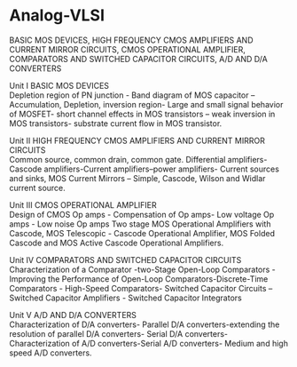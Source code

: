 # Analog-VLSI
BASIC MOS DEVICES, HIGH FREQUENCY CMOS AMPLIFIERS AND CURRENT MIRROR CIRCUITS, CMOS OPERATIONAL AMPLIFIER, COMPARATORS AND SWITCHED CAPACITOR CIRCUITS, A/D AND D/A CONVERTERS  


Unit I 	BASIC MOS DEVICES 										
Depletion region of PN junction - Band diagram of MOS capacitor – Accumulation, Depletion, inversion region- Large and small signal behavior of MOSFET- short channel effects in MOS transistors – weak inversion in MOS transistors- substrate current flow in MOS transistor.

Unit II  HIGH FREQUENCY CMOS AMPLIFIERS AND CURRENT MIRROR CIRCUITS 	
Common source, common drain, common gate. Differential amplifiers-Cascode amplifiers-Current amplifiers–power amplifiers- Current sources and sinks, MOS Current Mirrors – Simple, Cascode, Wilson and Widlar current source.

Unit III CMOS OPERATIONAL AMPLIFIER				 				
Design of CMOS Op amps - Compensation of Op amps- Low voltage Op amps - Low noise Op amps Two stage MOS Operational Amplifiers with Cascode, MOS Telescopic - Cascode Operational Amplifier, MOS Folded Cascode and MOS Active Cascode Operational Amplifiers.

Unit IV COMPARATORS AND SWITCHED CAPACITOR CIRCUITS 				
Characterization of a Comparator -two-Stage Open-Loop Comparators - Improving the Performance of Open-Loop Comparators-Discrete-Time Comparators - High-Speed Comparators- Switched Capacitor Circuits – Switched Capacitor Amplifiers - Switched Capacitor Integrators

Unit V A/D AND D/A CONVERTERS 									
Characterization of D/A converters- Parallel D/A converters-extending the resolution of parallel D/A converters- Serial D/A converters- Characterization of A/D converters-Serial A/D converters- Medium and high speed A/D converters.
